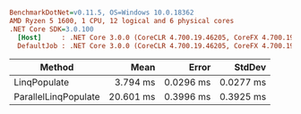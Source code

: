 ``` ini

BenchmarkDotNet=v0.11.5, OS=Windows 10.0.18362
AMD Ryzen 5 1600, 1 CPU, 12 logical and 6 physical cores
.NET Core SDK=3.0.100
  [Host]     : .NET Core 3.0.0 (CoreCLR 4.700.19.46205, CoreFX 4.700.19.46214), 64bit RyuJIT  [AttachedDebugger]
  DefaultJob : .NET Core 3.0.0 (CoreCLR 4.700.19.46205, CoreFX 4.700.19.46214), 64bit RyuJIT


```
|               Method |      Mean |     Error |    StdDev |
|--------------------- |----------:|----------:|----------:|
|         LinqPopulate |  3.794 ms | 0.0296 ms | 0.0277 ms |
| ParallelLinqPopulate | 20.601 ms | 0.3996 ms | 0.3925 ms |
